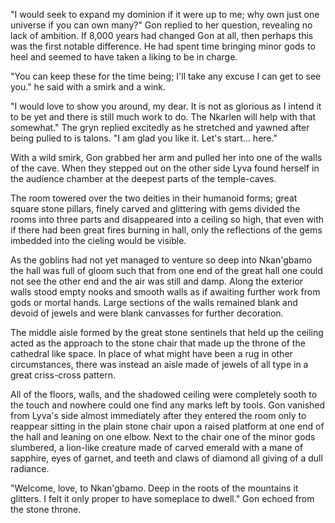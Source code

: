 "I would seek to expand my dominion if it were up to me; why own just one universe if you can own many?" Gon replied to her question, revealing  no lack of ambition. If 8,000 years had changed Gon at all, then perhaps this was the first notable difference. He had spent time bringing minor gods to heel and seemed to have taken a liking to be in charge. 

"You can keep these for the time being; I'll take any excuse I can get to see you." he said with a smirk and a wink.

"I would love to show you around, my dear. It is not as glorious as I intend it to be yet and there is still much work to do. The Nkarlen will help with that somewhat." The gryn replied excitedly as he stretched and yawned after being pulled to is talons. "I am glad you like it. Let's start... here."

With a wild smirk, Gon grabbed her arm and pulled her into one of the walls of the cave. When they stepped out on the other side Lyva found herself in the audience chamber at the deepest parts of the temple-caves.

The room towered over the two deities in their humanoid forms; great square stone pillars, finely carved and glittering with gems divided the rooms into three parts and disappeared into a ceiling so high, that even with if there had been great fires burning in hall, only the reflections of the gems imbedded into the cieling would be visible.

As the goblins had not yet managed to venture so deep into Nkan'gbamo the hall was full of gloom such that from one end of the great hall one could not see the other end and the air was still and damp. Along the exterior walls stood empty nooks and smooth walls as if awaiting further work from gods or mortal hands. Large sections of the walls remained blank and devoid of jewels and were blank canvasses for further decoration. 

The middle aisle formed by the great stone sentinels that held up the ceiling acted as the approach to the stone chair that made up the throne of the cathedral like space. In place of what might have been a rug in other circumstances, there was instead an aisle made of jewels of all type in a great criss-cross pattern.

All of the floors, walls, and the shadowed ceiling were completely sooth to the touch and nowhere could one find any marks left by tools. Gon vanished from Lyva's side almost immediately after they entered the room only to reappear sitting in the plain stone chair upon a raised platform at one end of the hall and leaning on one elbow. Next to the chair one of the minor gods slumbered, a lion-like creature made of carved emerald with a mane of sapphire, eyes of garnet, and teeth and claws of diamond all giving of a dull radiance.

"Welcome, love, to Nkan'gbamo. Deep in the roots of the mountains it glitters. I felt it only proper to have someplace to dwell." Gon echoed from the stone throne.